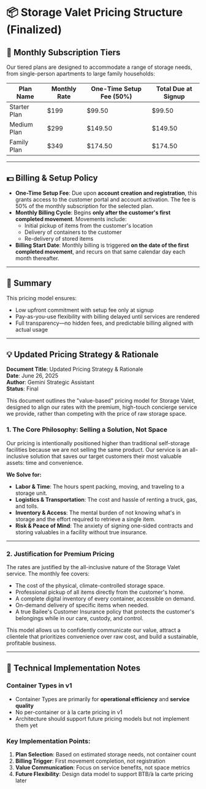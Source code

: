# 📦 Storage Valet Pricing Structure (Finalized)

## 🧾 Monthly Subscription Tiers

Our tiered plans are designed to accommodate a range of storage needs, from single-person apartments to large family households:

| Plan Name    | Monthly Rate | One-Time Setup Fee (50%) | Total Due at Signup |
| ------------ | ------------ | ------------------------ | ------------------- |
| Starter Plan | $199         | $99.50                   | $99.50              |
| Medium Plan  | $299         | $149.50                  | $149.50             |
| Family Plan  | $349         | $174.50                  | $174.50             |

---

## 💵 Billing & Setup Policy

- **One-Time Setup Fee**: Due upon **account creation and registration**, this grants access to the customer portal and account activation. The fee is 50% of the monthly subscription for the selected plan.
- **Monthly Billing Cycle**: Begins **only after the customer's first completed movement**. Movements include:
  - Initial pickup of items from the customer's location
  - Delivery of containers to the customer
  - Re-delivery of stored items
- **Billing Start Date**: Monthly billing is triggered **on the date of the first completed movement**, and recurs on that same calendar day each month thereafter.

---

## 📌 Summary

This pricing model ensures:

- Low upfront commitment with setup fee only at signup
- Pay-as-you-use flexibility with billing delayed until services are rendered
- Full transparency—no hidden fees, and predictable billing aligned with actual usage

---

## 💡 Updated Pricing Strategy & Rationale

**Document Title**: Updated Pricing Strategy & Rationale  
**Date**: June 26, 2025  
**Author**: Gemini Strategic Assistant  
**Status**: Final

This document outlines the "value-based" pricing model for Storage Valet, designed to align our rates with the premium, high-touch concierge service we provide, rather than competing with the price of raw storage space.

### 1. The Core Philosophy: Selling a Solution, Not Space

Our pricing is intentionally positioned higher than traditional self-storage facilities because we are not selling the same product. Our service is an all-inclusive solution that saves our target customers their most valuable assets: time and convenience.

**We Solve for:**

- **Labor & Time**: The hours spent packing, moving, and traveling to a storage unit.
- **Logistics & Transportation**: The cost and hassle of renting a truck, gas, and tolls.
- **Inventory & Access**: The mental burden of not knowing what's in storage and the effort required to retrieve a single item.
- **Risk & Peace of Mind**: The anxiety of signing one-sided contracts and storing valuables in a facility without true insurance.

---

### 2. Justification for Premium Pricing

The rates are justified by the all-inclusive nature of the Storage Valet service. The monthly fee covers:

- The cost of the physical, climate-controlled storage space.
- Professional pickup of all items directly from the customer's home.
- A complete digital inventory of every container, accessible on demand.
- On-demand delivery of specific items when needed.
- A true Bailee's Customer Insurance policy that protects the customer's belongings while in our care, custody, and control.

This model allows us to confidently communicate our value, attract a clientele that prioritizes convenience over raw cost, and build a sustainable, profitable business.

---

## 🔧 Technical Implementation Notes

### Container Types in v1

- Container Types are primarily for **operational efficiency** and **service quality**
- No per-container or à la carte pricing in v1
- Architecture should support future pricing models but not implement them yet

### Key Implementation Points:

1. **Plan Selection**: Based on estimated storage needs, not container count
2. **Billing Trigger**: First movement completion, not registration
3. **Value Communication**: Focus on service benefits, not space metrics
4. **Future Flexibility**: Design data model to support BTB/à la carte pricing later

